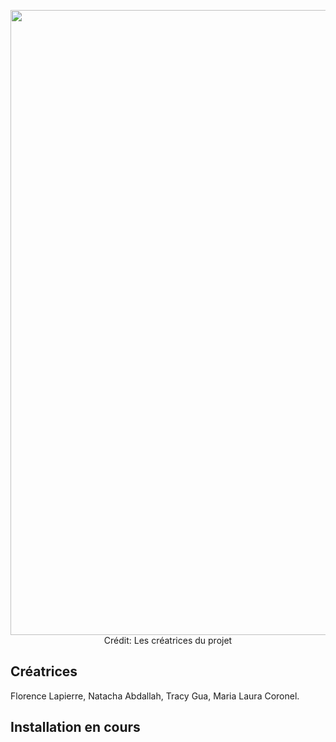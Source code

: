 <p align="center">
<img width="1000" src=/media/echomarine_banniere_page_projet.jpeg</p>
Crédit: Les créatrices du projet 

## Créatrices 
Florence Lapierre, Natacha Abdallah, Tracy Gua, Maria Laura Coronel. 

## Installation en cours 
